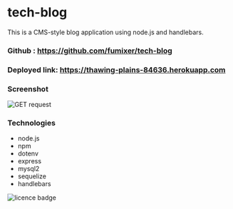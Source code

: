 # tech-blog

This is a CMS-style blog application using node.js and handlebars.

### Github : https://github.com/fumixer/tech-blog

### Deployed link: https://thawing-plains-84636.herokuapp.com


### Screenshot
![GET request](./asset/)



### Technologies

* node.js
* npm
* dotenv
* express
* mysql2
* sequelize
* handlebars

![licence badge](https://img.shields.io/badge/license-MIT-orange.png)